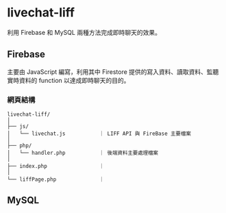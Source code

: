 # livechat-liff
利用 Firebase 和 MySQL 兩種方法完成即時聊天的效果。
## Firebase
主要由 JavaScript 編寫，利用其中 Firestore 提供的寫入資料、讀取資料、監聽實時資料的 function 以達成即時聊天的目的。
### 網頁結構
```
livechat-liff/
│
├── js/
│   └── livechat.js           ｜ LIFF API 與 FireBase 主要檔案
│
├── php/
│   └── handler.php           ｜ 後端資料主要處理檔案
│
├── index.php                 ｜ 
│
└── liffPage.php              ｜ 
```

## MySQL
